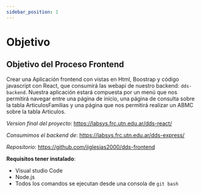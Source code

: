 ```yaml
---
sidebar_position: 1
---
```


# Objetivo

## Objetivo del Proceso Frontend

Crear una Aplicación frontend con vistas en Html, Boostrap y código javascript con React, que consumirá las webapi de nuestro backend: `dds-backend`. Nuestra aplicación estará compuesta por un menú que nos permitirá navegar entre una página de inicio, una página de consulta sobre la tabla ArticulosFamilias y una página que nos permitirá realizar un ABMC sobre la tabla Articulos.

_Version final del proyecto_: https://labsys.frc.utn.edu.ar/dds-react/

_Consumimos el backend de_: https://labsys.frc.utn.edu.ar/dds-express/

_Repositorio_: https://github.com/jiglesias2000/dds-frontend

**Requisitos tener instalado**:
- Visual studio Code
- Node.js
- Todos los comandos se ejecutan desde una consola de `git bash`